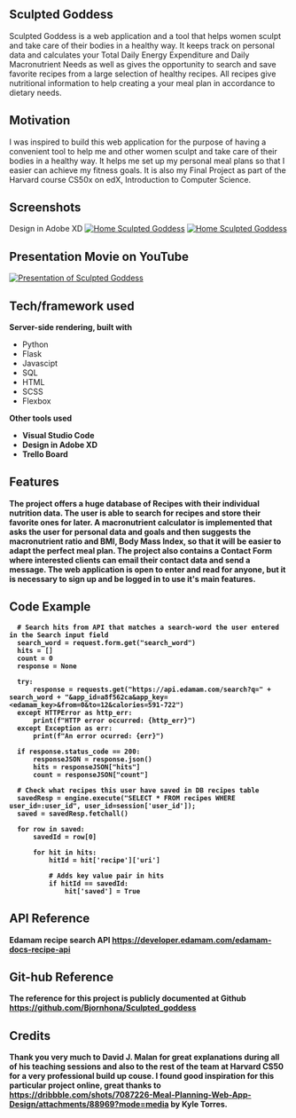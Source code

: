 ## Sculpted Goddess
 Sculpted Goddess is a web application and a tool that helps women sculpt and take care of their bodies in a healthy way. It keeps track on personal data and calculates your Total Daily Energy Expenditure and Daily Macronutrient Needs as well as gives the opportunity to search and save favorite recipes from a large selection of healthy recipes. All recipes give nutritional information to help creating a your meal plan in accordance to dietary needs.

## Motivation
I was inspired to build this web application for the purpose of having a convenient tool to help me and other women sculpt and take care of their bodies in a healthy way. It helps me set up my personal meal plans so that I easier can achieve my fitness goals. It is also my Final Project as part of the Harvard course CS50x on edX, Introduction to Computer Science.
 
## Screenshots
Design in Adobe XD
[![Home Sculpted Goddess](https://github.com/Bjornhona/Sculpted_goddess/blob/master/static/images/screen_shot.png)](https://github.com/Bjornhona/Sculpted_goddess/blob/master/static/images/screen_shot.png)
[![Home Sculpted Goddess](https://github.com/Bjornhona/Sculpted_goddess/blob/master/static/images/screen_shot_2.png)](https://github.com/Bjornhona/Sculpted_goddess/blob/master/static/images/screen_shot_2.png)

## Presentation Movie on YouTube
[![Presentation of Sculpted Goddess](https://youtu.be/Mhwk2NeAJAI)](https://youtu.be/Mhwk2NeAJAI)

## Tech/framework used
<b>Server-side rendering, built with</b>
- Python
- Flask
- Javascipt
- SQL
- HTML
- SCSS
- Flexbox

<b>Other tools used<b>
- Visual Studio Code
- Design in Adobe XD
- Trello Board

## Features
The project offers a huge database of Recipes with their individual nutrition data. The user is able to search for recipes and store their favorite ones for later. A macronutrient calculator is implemented that asks the user for personal data and goals and then suggests the macronutrient ratio and BMI, Body Mass Index, so that it will be easier to adapt the perfect meal plan. The project also contains a Contact Form where interested clients can email their contact data and send a message. The web application is open to enter and read for anyone, but it is necessary to sign up and be logged in to use it's main features.

## Code Example
```
  # Search hits from API that matches a search-word the user entered in the Search input field
  search_word = request.form.get("search_word")
  hits = []
  count = 0
  response = None

  try:
      response = requests.get("https://api.edamam.com/search?q=" + search_word + "&app_id=a8f562ca&app_key=<edamam_key>&from=0&to=12&calories=591-722")
  except HTTPError as http_err:
      print(f"HTTP error occurred: {http_err}")
  except Exception as err:
      print(f"An error ocurred: {err}")

  if response.status_code == 200:
      responseJSON = response.json()
      hits = responseJSON["hits"]
      count = responseJSON["count"]

  # Check what recipes this user have saved in DB recipes table
  savedResp = engine.execute("SELECT * FROM recipes WHERE user_id=:user_id", user_id=session['user_id']);
  saved = savedResp.fetchall()

  for row in saved:
      savedId = row[0]

      for hit in hits:
          hitId = hit['recipe']['uri']

          # Adds key value pair in hits
          if hitId == savedId:
              hit['saved'] = True

```

## API Reference
Edamam recipe search API
https://developer.edamam.com/edamam-docs-recipe-api

## Git-hub Reference
The reference for this project is publicly documented at Github 
https://github.com/Bjornhona/Sculpted_goddess

## Credits
Thank you very much to David J. Malan for great explanations during all of his teaching sessions and also to the rest of the team at Harvard CS50 for a very professional build up couse.
I found good inspiration for this particular project online, great thanks to https://dribbble.com/shots/7087226-Meal-Planning-Web-App-Design/attachments/88969?mode=media by Kyle Torres.